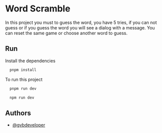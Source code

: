 # Word Scramble

In this project you must to guess the word, you have 5 tries, if you can not guess or if you guess the word you will see a dialog with a message.
You can reset the same game or choose another word to guess.

## Run

Install the dependencies

```bash
  pnpm install
```

To run this project

```bash
  pnpm run dev
```

```bash
  npm run dev
```

## Authors

- [@gvbdeveloper](https://github.com/ProjectXfire)
